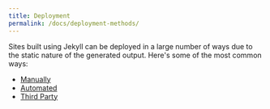 ```yaml
---
title: Deployment
permalink: /docs/deployment-methods/
---
```


Sites built using Jekyll can be deployed in a large number of ways due to the static nature of the generated output. Here's some of the most common ways:

* [Manually](/docs/deployment/manual/)
* [Automated](/docs/deployment/automated/)
* [Third Party](/docs/deployment/third-party/)
